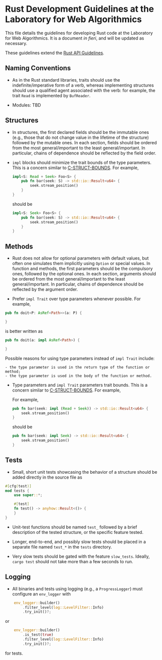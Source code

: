 # Rust Development Guidelines at the Laboratory for Web Algorithmics

This file details the guidelines for developing Rust code at the Laboratory for
Web Algorithmics. It is a document _in fieri_, and will be updated as
necessary.  

These guidelines extend the [Rust API
Guidelines](https://rust-lang.github.io/api-guidelines/about.html).

## Naming Conventions

- As in the Rust standard libraries, traits should use the indefinite/imperative
  form of a verb, whereas implementing structures should use a qualified agent
  associated with the verb: for example, the trait `Read` is implemented by
  `BufReader`.

- Modules: TBD

## Structures

- In structures, the first declared fields should be the immutable ones (e.g.,
those that do not change value in the lifetime of the structure) followed by the
mutable ones. In each section, fields should be ordered from the most
general/important to the least general/important. In particular, chains of
dependence should be reflected by the field order.

- `impl` blocks should minimize the trait bounds of the type parameters. This is
  a concern similar to
  [C-STRUCT-BOUNDS](https://rust-lang.github.io/api-guidelines/future-proofing.html#c-struct-bounds).
  For example,

  ```rust
  impl<S: Read + Seek> Foo<S> {
      pub fn bar(seek: S) -> std::io::Result<u64> {
          seek.stream_position()
      }
  }
  ```

  should be

  ```rust
  impl<S: Seek> Foo<S> {
      pub fn bar(seek: S) -> std::io::Result<u64> {
          seek.stream_position()
      }
  }

## Methods

- Rust does not allow for optional parameters with default values, but often one
simulates them implicitly using `Option` or special values. In function and
methods, the first parameters should be the compulsory ones, followed
by the optional ones. In each section, arguments should be ordered from the most
general/important to the least general/important. In particular, chains of
dependence should be reflected by the argument order.

- Prefer `impl Trait` over type parameters whenever possible. For example,

```rust
pub fn doit<P: AsRef<Path>>(a: P) {

}
```

is better written as

```rust
pub fn doit(a: impl AsRef<Path>) {

}
```

Possible reasons for using type parameters instead of `impl Trait` include:

    - the type parameter is used in the return type of the function or method;
    - the type parameter is used in the body of the function or method.

- Type parameters and `impl Trait` parameters trait bounds. This is
  a concern similar to
  [C-STRUCT-BOUNDS](https://rust-lang.github.io/api-guidelines/future-proofing.html#c-struct-bounds).
  For example,

  For example,

  ```rust
  pub fn bar(seek: impl (Read + Seek)) -> std::io::Result<u64> {
      seek.stream_position()
  }
  ```

  should be

  ```rust
  pub fn bar(seek: impl Seek) -> std::io::Result<u64> {
      seek.stream_position()
  }

## Tests

- Small, short unit tests showcasing the behavior of a structure should
be added directly in the source file as

```rust
#[cfg(test)]
mod tests {
    use super::*;

    #[test]
    fn test() -> anyhow::Result<()> {
    }
}
```

- Unit-test functions should be named `test_` followed by a brief description of
the tested structure, or the specific feature tested.

- Longer, end-to-end, and possibly slow tests should be placed in a separate
file named `test_*` in the `tests` directory.

- Very slow tests should be gated with the feature `slow_tests`. Ideally, `cargo
  test` should not take more than a few seconds to run.

## Logging

- All binaries and tests using logging (e.g., a `ProgressLogger`) must configure
  an `env_logger` with

```rust
    env_logger::builder()
        .filter_level(log::LevelFilter::Info)
        .try_init()?;
```

or

```rust
    env_logger::builder()
        .is_test(true)
        .filter_level(log::LevelFilter::Info)
        .try_init()?;
```

for tests.
